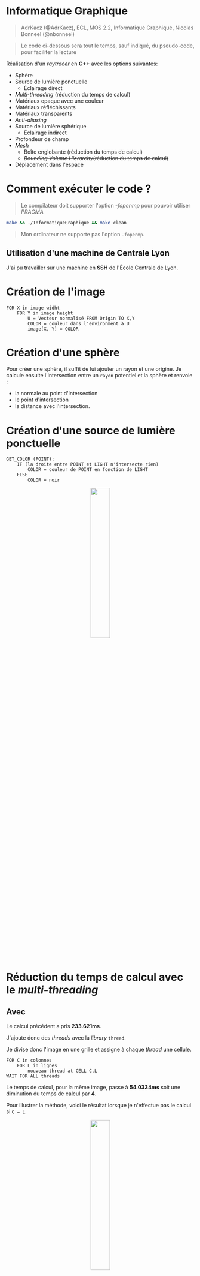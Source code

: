 # Informatique Graphique

> AdrKacz (@AdrKacz), ECL, MOS 2.2, Informatique Graphique, Nicolas Bonneel (@nbonneel)

> Le code ci-dessous sera tout le temps, sauf indiqué, du pseudo-code, pour faciliter la lecture

Réalisation d'un *raytracer* en **C++** avec les options suivantes:
- Sphère
- Source de lumière ponctuelle
    - Éclairage direct
- *Multi-threading* (réduction du temps de calcul)
- Matériaux opaque avec une couleur
- Matériaux réfléchissants
- Matériaux transparents
- *Anti-aliasing*
- Source de lumière sphérique
    - Éclairage indirect
- Profondeur de champ
- *Mesh*
    - Boîte englobante (réduction du temps de calcul)
    - ~~*Bounding Volume Hierarchy*(réduction du temps de calcul)~~
- Déplacement dans l'espace

# Comment exécuter le code ?

> Le compilateur doit supporter l'option *-fopenmp* pour pouvoir utiliser *PRAGMA*

```sh
make && ./InformatiqueGraphique && make clean
```

> Mon ordinateur ne supporte pas l'option `-fopenmp`.

## Utilisation d'une machine de Centrale Lyon

 J'ai pu travailler sur une machine en **SSH** de l'École Centrale de Lyon.

# Création de l'image

```
FOR X in image widht
    FOR Y in image height
        U = Vecteur normalisé FROM Origin TO X,Y
        COLOR = couleur dans l'environment à U
        image[X, Y] = COLOR
```

# Création d'une sphère

Pour créer une sphère, il suffit de lui ajouter un rayon et une origine. Je calcule ensuite l'intersection entre un `rayon` potentiel et la sphère et renvoie :
- la normale au point d'intersection
- le point d'intersection 
- la distance avec l'intersection.

# Création d'une source de lumière ponctuelle

```
GET_COLOR (POINT):
    IF (la droite entre POINT et LIGHT n'intersecte rien)
        COLOR = couleur de POINT en fonction de LIGHT
    ELSE
        COLOR = noir
```

<p float="left" align="middle">
    <img src="./outputs/be1-1.png" width="32%">
</p>

# Réduction du temps de calcul avec le *multi-threading*

## Avec <thread>

Le calcul précédent a pris **233.621ms**.

J'ajoute donc des *threads* avec la *library* `thread`.

Je divise donc l'image en une grille et assigne à chaque *thread* une cellule.

```
FOR C in colonnes
    FOR L in lignes
        nouveau thread at CELL C,L
WAIT FOR ALL threads
```

Le temps de calcul, pour la même image, passe à **54.0334ms** soit une diminution du temps de calcul par **4**.

Pour illustrer la méthode, voici le résultat lorsque je n'effectue pas le calcul si `C = L`.

<p float="left" align="middle">
    <img src="./outputs/be1-parallel-diag.png" width="32%">
</p>

### Temps de calcul

> Réalisé pour une sphère dans une pièce composée de quatres autres sphères, sans aucune amélioration de rendu.

Calcul en parralèle | Temps de calcul
--  | --
Non | **233.621 ms**
Oui | **54.0334 ms**

## Avec Pragma

Cependant, cette méthode allourdie le code. En effet, il faut découper au préalable l'image, lancer chaque *thread* individuellement, puis attendre la fin de chaque *thread*.

Pour éviter de modifier le code, j'utile donc *PRAGMA* qui permet d'obtenir un résultat similaire en une instruction: `#pragma omp parallel for num_threads(OMP_NUM_THREADS) schedule(dynamic, 1)`

# Ajouts des matériaux

## Matériaux opaques

Les matériaux opaques rajoute la possibilté de définir un **albedo** qui est la couleur de l'objet.

```
GET COLOR (POINT): (vector)
    RETURN (vector)ALBEDO * (flottant)intensité à POINT
```

<p float="left" align="middle">
    <img src="outputs/be2-color.png" width="32%">
</p>

## Matériaux réfléchissants

Les matériaux réfléchissants renvoient les rayons lumineux reçus par le *raytracer*.

```
IF boule IS reflechissante
    R = rayon réfléchi à intersection avec de boule
    IF intersection I entre une boule et R
        RETURN GET_COLOR (I)
```

<p float="left" align="middle">
    <img src="outputs/be2-bounce.png" width="32%">
</p>

## Matériaux transparents

Les matériaux transparents laissent passer les rayons lumineux reçu par le *raytracer*.

Il faut bien distinguer les rayons entrant dans le matériau et les rayons sortant du matériau.

> Dans le code, `n` symbolise l'**indice de refraction**.

```
IF boule IS transparent
    IF rayon IS entrant
        N1 = n de air
        N2 = n de boule
    ELSE
        N1 = n de boule
        N2 = n de air

    T = rayon transmis en fonction de N1 / N2 à intersection avec boule 

    if intersection I entre boule et T
        RETURN GET_COLOR (I)
```

<p float="left" align="middle">
    <img src="outputs/be2-transparence.png" width="32%">
</p>

# Réduction du crénelage par *anti-aliasing*

Réduction du crénelage | Méthode
-- | --
Non | Envoyer **un rayon par pixel** pour obtenir sa couleur
Oui | Envoyer **n rayon par pixel** selon une **distribution normale** sur la surface du pixel


<p float="left" align="middle">
    <img src="outputs/be3-box-muller.png" width="32%">
</p>

# Création d'une source de lumière sphérique

## Éclairage indirect

Ajouter de l'éclairage indirect consiste à prendre en compte les contributions des rayons ayant rebondis plusieurs fois sur d'autre surfaces avant d'éclairer la surface étudiée.

Ici, je simule le phénomène inverse : à chaque fois que j'intersecte avec une surface, je renvoie un nouveau rayon dans une direction aléatoire pour ajouter sa contribution. 

> Il faut penser à limiter le nombre maximum de rebond : `Environment::BOUNCES_MAX`

```
GET_COLOR (POINT, NOMBRE REBOND):
    IF NOMBRE REBONDS > Environment::BOUNCES_MAX:
        RETURN

    W = rayon aléatoire émis autour de intersection selon une loi uniforme
    IF intersection I avec une boule
        COLOR += GET_COLOR (I, NOMBRE REBOND + 1)
```

<p float="left" align="middle">
    <img src="outputs/indirect-lighting-128-rays.png" width="32%">
</p>

## Éclairage non ponctuelle

Jusqu'à présent, l'éclairage provenait d'un point dans l'espace. Maintenant que chaque object est éclairé par son environment, nous pouvons ajouter des boules qui émettent de la lumière.

Un rayon issu de l'éclairage indirect a une intensité positive lorsqu'il rébondit jusqu'à une boule émissive.

```
GET_COLOT (POINT):
    IF boule IS émissive
        RETURN lumière de la boule fonction de son albedo et de son intensité
```

<p float="left" align="middle">
    <img src="outputs/be4-light-r20.png" width="32%">
</p>

Les chances d'arriver jusqu'à une boule émissive au hasard sont faibles, plusieurs pixels sont donc noires ce qui crée un bruit. Pour contrer ce problème, j'envoie deux rayons pour l'éclairage indirect :
- un dans une direction uniformément aléatoire *(le même que jusqu'à présent)* ;
- un dans la direction d'une boule émissive.

<p float="left" align="middle">
    <img src="outputs/be4-light-smart-r20.png" width="32%">
</p>

# Paramétrage de la profondeur de champ de la caméra

Pour simuler la profondeur de champ, je simule l'ouverture d'une caméra. Le rayon émis de la caméra ne provient plus d'un point fixe.

```
O = origine de la caméra
B = vecteur normalemment aléatoire
O += B

R = rayon issu du vecteur partant de O + B de longeur FOCAL DISTANCE en pointant dans la direction de la caméra
```

> Les deux images représentent la même scène, sans amélioration de rendu avec une source ponctuelle. L'image de **gauche** n'utilise pas de distance focal, l'image de **droite** à une **distance focal de 20 unité**.

<p float="left" align="middle">
    <img src="outputs/focal-20-off.png" width="32%">
    <img src="outputs/focal-20.png" width="32%">
</p>

# Création de *mesh*

## Un triangle

<p float="left" align="middle">
    <img src="outputs/be5-one-triangle.png" width="32%">
</p>

## Un chien

<p float="left" align="middle">
    <img src="outputs/dog-512.png" width="32%">
</p>

## Réduction du temps de calcul avec une boîte englobante

> Tous les paramètres d'amélioration du rendu sont désactivés, il n'y a que de l'éclairage directe.

Utilisation de la *Bounding Box* | Temps de calcul
-- | --
Non | **40610 ms**
Oui | **11788 ms**

## ~~Réduction du temps de calcul avec un *Bounding Volume Hierarchy*~~

# Déplacement de la caméra dynamique dans l'espace

![Mouvement dans l'espace](./outputs/be2-extra-movement.gif)

## Comment se déplacer

> Séquence utiliser pour la présentation : `zzzzzzddddddzzzzzzzzzqqqqqzzzzzzzzqqqqqsssss`

1. Lancer le programme comme précedement
2. Utiliser `zqsd` pour se déplacer
 - `z` : en avant
 - `s` : en arrière
 - `q` : tourner à gauche
 - `d` : tourner à droite
3. `ENTER` pour valider la suite de mouvements

Par exemple, si je souhaite faire deux pas en avant puis regarder à gaude de deux crans, je peux entrer : 

```
zzqq
```

# Les erreurs que j'ai rencontrées

**TODO: Détailler la correction**

**TODO: Ajouter erreur du triangle dédoublé**

## Intersection avec soi-même

Lorsque le rayon réfléchi est émis d'une surface, si je ne déplace pas l'object d'un petit **delta** en direction de la normale de l'object, le rayon à une forte de chance d'intersecter avec la surface initiale à cause de la discrétisation de l'espace.

<p float="left" align="middle">
    <img src="./outputs/be2-bounce-artefact.png" width="32%">
</p>

## Éclairage indirect saturé

<p float="left" align="middle">
    <img src="./outputs/indirect-lighting-error.png" width="32%">
</p>

## Erreur de `type`

Lors du parcours des pixels selon `x` et `y` entre `0` et `width` ou `height` respectivement, j'ai utilisé le type `unsigned int` pour `x` et `y`.

Cependant, je soustrait une valeur (la moitié de la taille de l'écran) à `x` et `y` pour recentrer le rayon. Si `x` ou `y` sont trop faibles (inférieur à la moitié de la taille de l'écran), le calcul est négatif, hors un `unsigned int` ne peut pas l'être, ce qui résulte en la limite supérieur au type `unsigned int`.

Cela donne un rayon partant d'éexcessivement loin qui n'intersecte avec rien, d'où le découpage en carré uniforme noir ou gris (gris si dans une des sphères consituant les murs extérieurs).

Il suffit *(après trois heures d'incompréhension)* d'utiliser le type `int` pour supprimer l'erreur.

<p float="left" align="middle">
    <img src="./outputs/dog-pragma-unsigned-int-error.png" width="32%">
</p>

## Bounding Volume Hierarchy lacunaire

<p float="left" align="middle">
    <img src="./outputs/dog-bvh-buggy.png" width="32%">
</p>

---

> Les informations ci-dessous ne sont plus à jour et ne font pas partie du rapport. Je les laisse à titre de *pense-bête* lors de mes futures utilisations de ce répertoire. 

# Notes
- [x] Calcul parallèle avec `<thread>`
    - Mesure de le différence de temps de calcul
- [X] Écrire le code dans plusieurs fichiers au lieu d'avoir un grand fichier

# BE1

## Objectif

- Image d'une sphère
- Source de lumière
- Boîte encapsulant la scène

## [Vector](src/Vector)

## [Ray](src/Ray)

## [Sphere](src/Sphere)

## [Environment](src/Environment)

## Main

```c++
int main(int argc, char* argv[]) {
	int W = 512;
	int H = 512;

    Environment E = Environment();
    E.add_sphere(Sphere(Vector(0, 0, 0), 10));

    E.add_sphere(Sphere(Vector(-10050, 0, 0), 10000));
    E.add_sphere(Sphere(Vector(+10050, 0, 0), 10000));
    E.add_sphere(Sphere(Vector(0, -10050, 0), 10000));
    E.add_sphere(Sphere(Vector(0, +10050, 0), 10000));
    E.add_sphere(Sphere(Vector(0, 0, -10050), 10000));
    E.add_sphere(Sphere(Vector(0, 0, +10050), 10000));

    E.add_light(Vector(30, 30, 25));
    // E.add_light(Vector(-20, -20, -15));
    

    Vector C = Vector(0, 0, 40);
    double alpha = 90 * M_PI / 180;
    double z = - W / (2 * tan(alpha / 2));
	
	std::vector<unsigned char> image(W*H * 3, 0);

    double rho = M_PI;
    double I = 5e6;

    auto start = std::chrono::high_resolution_clock::now();
	for (int i = 0; i < H; i++) {
		for (int j = 0; j < W; j++) {    
            Vector u = Vector(j - W / 2 + 0.5, H - i - H / 2 + 0.5, z);
            u.normalize();
            Ray r = Ray(C, u);

            Vector P, N;
            if (E.intersect(r, P, N))
            {
                double intensity = E.get_intensity(N, P, I, rho);
                intensity = clamp(intensity, 0., 255.);
                
                image[(i*W + j) * 3 + 0] = intensity;
			    image[(i*W + j) * 3 + 1] = intensity;
			    image[(i*W + j) * 3 + 2] = intensity;
            }
		}
	}
    auto end = std::chrono::high_resolution_clock::now();
    auto diff_sec = std::chrono::duration_cast<std::chrono::nanoseconds>(end - start);

    std::cout << "Temps pour la création de l'image: " << diff_sec.count() / 1000000.0 << "ms\n";

    std::string filename = "image";
    if (argc > 1) {
        filename = argv[1];
    }
    filename = "outputs/" + filename + ".png";
    stbi_write_png(filename.c_str(), W, H, 3, &image[0], 0);
	

	return 0;
}
```

## Résultat

![BE1-1](./outputs/be1-1.png)

> Temps pour la création de l'image: 233.621ms

## BE 1 - Extra

### Parallélisation

```c++
#include <thread>
#define NB_THREAD_GRID 4 // grid n * n > NB_THREAD = NB_THREAD_GRID * NB_THREAD_GRID
```

```c++
int main(int argc, char* argv[]) {
	// ...

    // Thread
    const int step = std::ceil(512 / NB_THREAD_GRID);
    std::thread threads[NB_THREAD_GRID * NB_THREAD_GRID];

    // ...
    for (int x = 0; x < NB_THREAD_GRID; x++)    
    {
        for (int y = 0; y < NB_THREAD_GRID; y++) {
            threads[NB_THREAD_GRID * x + y] = std::thread([x, y, &step, &z, &E, &W, &H, &C, &rho, &I, &image]()
            {
                // ...
            });
        }
    }
    
    for (int x = 0; x < NB_THREAD_GRID; x++)    
    {
        for (int y = 0; y < NB_THREAD_GRID; y++) {
            threads[x * NB_THREAD_GRID + y].join();
        }
    }
    // ...
}
```

![BE1-Parallel](./outputs/be1-parallel.png)

> Temps pour la création de l'image: 54.0334ms

**Nous avons diviser le temps de calcul par environ `4.5`.**

Pour voir l'exécution des `thread`, nous annulons l'éxécution sur la diagonale.

```c++
if (x == y)
{
    continue;
}
```

![BE1-Parallel-Diag](./outputs/be1-parallel-diag.png)

> Temps pour la création de l'image: 41.6291ms

# BE 2

## Objectif

- Construire des ombres projetées
- Construire des matériaux réfléchissants
- Construire des matériaux transparents

## BE 2 - Extra

### Déplacement dans l'espace

```c++
int main(int argc, char* argv[]) {
    // ...
    std::string mvt_sequence = "";
    bool is_alive = true;
    char c = ' ';
    while (is_alive) {
            refresh(filename, threads, step, z, E, W, H, C, rho, I, I_pow_factor, image);
            std::cin >> c;
            switch (c)
            {
            case 'z':
                C.move_forward(1.);
                break;
            case 's':
                C.move_forward(-1.);
                break;
            case 'a':
                C.move_right(1.);
                break;
            case 'e':
                C.move_right(-1.);
                break;
            case 'q':
                C.rotate(- M_PI / 12);
                break;
            case 'd':
                C.rotate(+ M_PI / 12);
                break;
            default:
                is_alive = false;
                break;
            }
            mvt_sequence += c;
    }
    std::cout << "Movement Sequence:\n" << mvt_sequence;    
	
	return 0;
}
```

### Réflection totale dans les matériaux transparent (TODO)

# BE 3

> BRDF Databse: https://www.merl.com/brdf/
> Global Illumination Compendium: https://people.cs.kuleuven.be/~philip.dutre/GI/


128 rayons par pixels.

![be3-indirect-lighting-128-rays](./outputs/indirect-lighting-128-rays.png)

> Temps pour la création de l'image: 26219.4ms

Anti-aliasing avec Box-Muller, `sigma = 0.5`, `32 rayons`.

![be3-indirect-lighting-128-rays](./outputs/be3-box-muller-sigma05.png)

> Temps pour la création de l'image: 6749.88.4ms

# BE 4 (absent)

![be4-light-r5.png](./outputs/be4-light-r5.png)

> Temps pour la création de l'image: 3922.12ms

![be4-light-r20.png](./outputs/be4-light-r20.png)

> Temps pour la création de l'image: 4106.09ms

![be4-light-smart-r5.png](./outputs/be4-light-smart-r5.png)

> Temps pour la création de l'image: 8059.9ms

![be4-light-smart-r20.png](./outputs/be4-light-smart-r20.png)

> Temps pour la création de l'image: 20706.6ms

![be4-2lights-r5-1e9.png](./outputs/be4-2lights-r5-1e9.png)

> Temps pour la création de l'image: 8310.03ms

![be4-2lights-r5-1e8.png](./outputs/be4-2lights-r5-1e8.png)

> Temps pour la création de l'image: 8540.31ms

*__QUESTION__ : Avec intensity de la lumière a 1e8, les sphéres emissives sont __GRISES__... est-ce dû à la reflection partielle qui ne devrait pas être prise en compte sur une lampe? (voir exemple au dessus)*

*__QUESTION__ : Quel paramètre prendre pour une diffraction correcte ? (essaie fait sans l'indirect lighting : explosion de point)*


# BE 5 - Maillage

![be5-one-triangle.png](./outputs/be5-one-triangle.png)

> Temps pour la création de l'image: 159.27ms